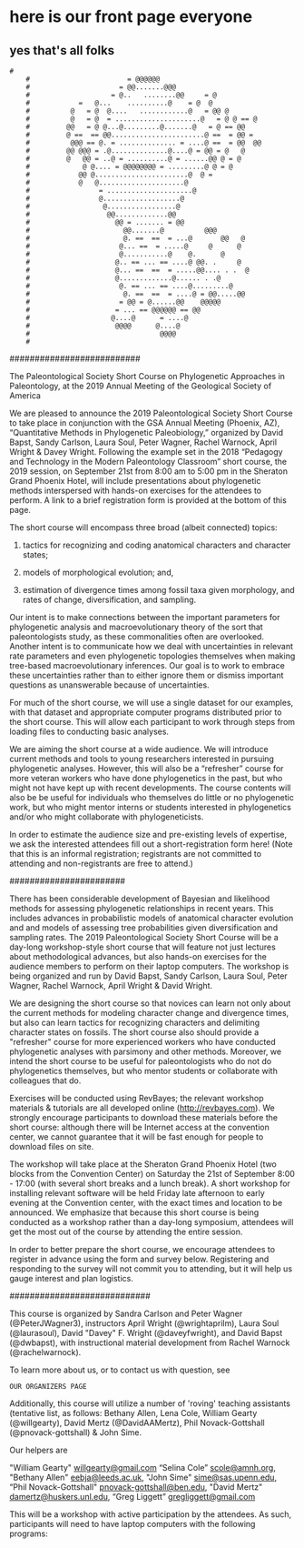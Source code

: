 

# here is our front page everyone

## yes that's all folks








```
#
	#                        = @@@@@@                         
	#                      = @@.......@@@                      
	#                    = @..   ........@@     = @              
	#            =   @...    ..........@    = @  @           
	#          @   = @  @....   ............@   = @@ @           
	#          @   = @  = .....................@   = @ @ == @        
	#         @@   = @ @...@.........@.......@   = @ == @@         
	#         @ ==  == @@.......................@ ==  = @@ =           
	#          @@@ == @. = .............. = ....@ ==  = @@  @@         
	#         @@ @@@ = .@..............@....@ = @@ = @   @         
	#         @   @@ = ..@ = ..........@ = ......@@ @ = @            
	#             @ @.... = @@@@@@@@ = .........@ @ = @            
	#            @@ @.......................@  @ =             
	#            @   @.....................@                 
	#                 = .....................@                 
	#                 @...................@                  
	#                  @.................@                   
	#                   @@.............@@                    
	#                     @@ = ....... = @@                      
	#                       @@.......@          @@@          
	#                       @. ==  ==  = ...@       @@   @         
	#                      @... ==  = .....@     @      @        
	#                      @...........@    @.      @        
	#                     @.. == ... == ....@ @@. .     @        
	#                     @... ==  ==  = .....@@.... . .  @        
	#                     @.............@...... . .@         
	#                      @. == ... == ....@.........@          
	#                       @. ==  ==  = ....@ = @@.....@@           
	#                      = @@ = @......@@    @@@@@             
	#                     = ... == @@@@@@ == @@                    
	#                    @....@      = ....@                   
	#                     @@@@      @....@                   
	#                                @@@@
	#
```



##########################

The Paleontological Society Short Course on Phylogenetic Approaches in Paleontology, at the 2019 Annual Meeting of the Geological Society of America




We are pleased to announce the 2019 Paleontological Society Short Course to take place in conjunction with the GSA Annual Meeting (Phoenix, AZ), “Quantitative Methods in Phylogenetic Paleobiology,” organized by David Bapst, Sandy Carlson, Laura Soul, Peter Wagner, Rachel Warnock, April Wright & Davey Wright.  Following the example set in the 2018 “Pedagogy and Technology in the Modern Paleontology Classroom” short course, the 2019 session, on September 21st from 8:00 am to 5:00 pm in the Sheraton Grand Phoenix Hotel, will include presentations about phylogenetic methods interspersed with hands-on exercises for the attendees to perform.  A link to a brief registration form is provided at the bottom of this page. 

The short course will encompass three broad (albeit connected) topics:

1) tactics for recognizing and coding anatomical characters and character states;

2) models of morphological evolution; and,

3) estimation of divergence times among fossil taxa given morphology, and rates of change, diversification, and sampling.  

Our intent is to make connections between the important parameters for phylogenetic analysis and macroevolutionary theory of the sort that paleontologists study, as these commonalities often are overlooked.  Another intent is to communicate how we deal with uncertainties in relevant rate parameters and even phylogenetic topologies themselves when making tree-based macroevolutionary inferences. Our goal is to work to embrace these uncertainties rather than to either ignore them or dismiss important questions as unanswerable because of uncertainties.  

For much of the short course, we will use a single dataset for our examples, with that dataset and appropriate computer programs distributed prior to the short course.  This will allow each participant to work through steps from loading files to conducting basic analyses.

We are aiming the short course at a wide audience.  We will introduce current methods and tools to young researchers interested in pursuing phylogenetic analyses.  However, this will also be a “refresher” course for more veteran workers who have done phylogenetics in the past, but who might not have kept up with recent developments.  The course contents will also be be useful for individuals who themselves do little or no phylogenetic work, but who might mentor interns or students interested in phylogenetics and/or who might collaborate with phylogeneticists.  

In order to estimate the audience size and pre-existing levels of expertise, we ask the interested attendees fill out a short-registration form here! (Note that this is an informal registration; registrants are not committed to attending and non-registrants are free to attend.)

#######################

There has been considerable development of Bayesian and likelihood methods for assessing phylogenetic relationships in recent years.  This includes advances in probabilistic models of anatomical character evolution and and models of assessing tree probabilities given diversification and sampling rates.  The 2019 Paleontological Society Short Course will be a day-long workshop-style short course that will feature not just lectures about methodological advances, but also hands-on exercises for the audience members to perform on their laptop computers. The workshop is being organized and run by David Bapst, Sandy Carlson, Laura Soul, Peter Wagner, Rachel Warnock, April Wright & David Wright.

We are designing the short course so that novices can learn not only about the current methods for modeling character change and divergence times, but also can learn tactics for recognizing characters and delimiting character states on fossils. The short course also should provide a "refresher" course for more experienced workers who have conducted phylogenetic analyses with parsimony and other methods.  Moreover, we intend the short course to be useful for paleontologists who do not do phylogenetics themselves, but who mentor students or collaborate with colleagues that do.
 
Exercises will be conducted using RevBayes; the relevant workshop materials & tutorials are all developed online (http://revbayes.com).  We strongly encourage participants to download these materials before the short course: although there will be Internet access at the convention center, we cannot guarantee that it will be fast enough for people to download files on site.

The workshop will take place at the Sheraton Grand Phoenix Hotel (two blocks from the Convention Center) on Saturday the 21st of September 8:00 - 17:00 (with several short breaks and a lunch break). A short workshop for installing relevant software will be held Friday late afternoon to early evening at the Convention center, with the exact times and location to be announced.  We emphasize that because this short course is being conducted as a workshop rather than a day-long symposium, attendees will get the most out of the course by attending the entire session.   

In order to better prepare the short course, we encourage attendees to register in advance using the form and survey below.  Registering and responding to the survey will not commit you to attending, but it will help us gauge interest and plan logistics.  



############################



This course is organized by Sandra Carlson and Peter Wagner (@PeterJWagner3), instructors April Wright (@wrightaprilm), Laura Soul (@laurasoul), David "Davey" F. Wright (@daveyfwright), and David Bapst (@dwbapst), with instructional material development from Rachel Warnock (@rachelwarnock). 

To learn more about us, or to contact us with question, see 

	OUR ORGANIZERS PAGE




Additionally, this course will utilize a number of 'roving' teaching assistants (tentative list, as follows: Bethany Allen, Lena Cole, William Gearty (@willgearty), David Mertz (@DavidAAMertz), Phil Novack-Gottshall (@pnovack-gottshall) & John Sime.  

Our helpers are



"William Gearty" <willgearty@gmail.com>
“Selina Cole” <scole@amnh.org>, 
"Bethany Allen" <eebja@leeds.ac.uk>, 
"John Sime" <sime@sas.upenn.edu>, 
“Phil Novack-Gottshall" <pnovack-gottshall@ben.edu>, 
 "David Mertz" <damertz@huskers.unl.edu>,
“Greg Liggett” <gregliggett@gmail.com> 
    






This will be a workshop with active participation by the attendees.  As such, participants will need to have laptop computers with the following programs: 
	



